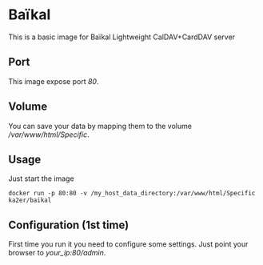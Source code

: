 Baïkal
======

This is a basic image for Baïkal Lightweight CalDAV+CardDAV server

Port
----

This image expose port *80*.

Volume
------

You can save your data by mapping them to the volume */var/www/html/Specific*.

Usage
-----

Just start the image

```
docker run -p 80:80 -v /my_host_data_directory:/var/www/html/Specific ka2er/baikal
```

Configuration (1st time)
------------------------

First time you run it you need to configure some settings.
Just point your browser to *your_ip:80/admin*.
